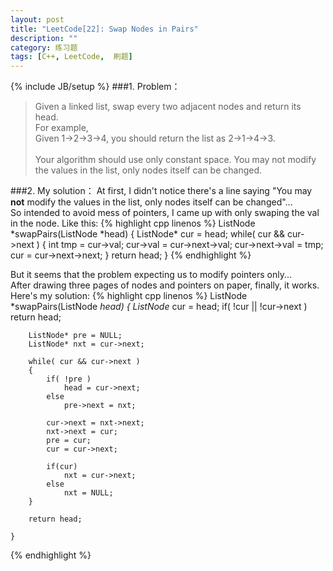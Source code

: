 ```yaml
---
layout: post
title: "LeetCode[22]: Swap Nodes in Pairs"
description: ""
category: 练习题
tags: [C++, LeetCode,  刷题]
---
```

{% include JB/setup %}
###1. Problem：
<blockquote>
Given a linked list, swap every two adjacent nodes and return its head.<br>
For example,<br>
Given 1->2->3->4, you should return the list as 2->1->4->3.<br><br>
Your algorithm should use only constant space. You may not modify the values in the list, only nodes itself can be changed.
</blockquote>
###2. My solution：
At first, I didn't notice there's a line saying "You may <b>not</b> modify the values in the list, only nodes itself can be changed"...<br>
So intended to avoid mess of pointers, I came up with only swaping the val in the node. Like this:
{% highlight cpp linenos %}
    ListNode *swapPairs(ListNode *head) {
        ListNode* cur = head;
        while( cur && cur->next )
        {
            int tmp = cur->val;
            cur->val = cur->next->val;
            cur->next->val = tmp;
            cur = cur->next->next;
        }
        return head;
    }
{% endhighlight %}

But it seems that the problem expecting us to modify pointers only... <br>
After drawing three pages of nodes and pointers on paper, finally, it works.<br>
Here's my solution:
{% highlight cpp linenos %}
    ListNode *swapPairs(ListNode *head) 
    {
        ListNode* cur = head;
        if( !cur || !cur->next )
            return head;
        
        ListNode* pre = NULL;
        ListNode* nxt = cur->next;
        
        while( cur && cur->next )
        {
            if( !pre ) 
                head = cur->next;
            else
                pre->next = nxt;
                
            cur->next = nxt->next;
            nxt->next = cur;
            pre = cur;
            cur = cur->next;
            
            if(cur)
                nxt = cur->next;
            else
                nxt = NULL;         
        }
        
        return head;
        
    }
{% endhighlight %}
